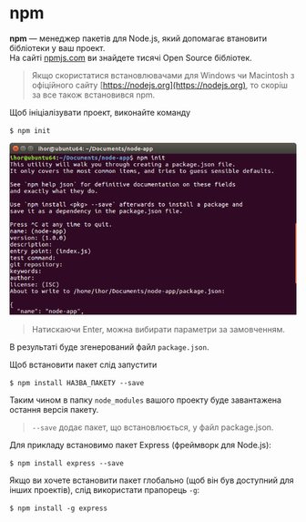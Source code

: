 # npm

**npm** — менеджер пакетів для Node.js, який допомагає втановити бібліотеки у ваш проект.  
 На сайті [npmjs.com](https://www.npmjs.com) ви знайдете тисячі Open Source бібліотек.

> Якщо скористатися встановлювачами для Windows чи Macintosh з офіційного сайту [https://nodejs.org](https://nodejs.org), то скоріш за все також встановився npm.

Щоб ініціалізувати проект, виконайте команду

`$ npm init`

![](/nodejs/npm_init.png)

> Натискаючи Enter, можна вибирати параметри за замовченням.

В результаті буде згенерований файл `package.json`.

Щоб встановити пакет слід запустити

`$ npm install НАЗВА_ПАКЕТУ --save`

Таким чином в папку `node_modules` вашого проекту буде завантажена остання версія пакету.

> `--save` додає пакет, що встановлюється, у файл package.json.

Для прикладу встановимо пакет Express \(фреймворк для Node.js\):

`$ npm install express --save`

Якщо ви хочете встановити пакет глобально \(щоб він був доступний для інших проектів\), слід використати прапорець `-g`:

`$ npm install -g express`

